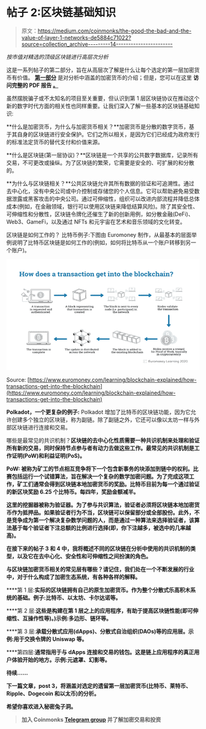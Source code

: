 # 帖子 2:区块链基础知识

> 原文：<https://medium.com/coinmonks/the-good-the-bad-and-the-value-of-layer-1-networks-de5884c71022?source=collection_archive---------14----------------------->

*按市值对精选的顶级区块链进行高层次分析*

这是一系列帖子的第二部分，旨在从高层次了解是什么让每个选定的第一层加密货币有价值。 [**第一部分**](/@danielmtz_25212/the-good-the-bad-and-the-value-of-layer-1-networks-f03167d2e02e) 是对分析中涵盖的加密货币的介绍；但是，您可以在这里 **访问完整的 PDF 报告 [**。**](https://bit.ly/3GQNUU6)**

虽然摆脱骗子或不太知名的项目至关重要，但认识到第 1 层区块链协议在推动这个新的数字时代方面的相关性也同样重要。让我们深入了解一些基本的区块链基础知识:

**什么是加密货币，为什么与加密货币相关？**加密货币是分散的数字货币，基于其自身的区块链进行安全保护。它们之所以相关，是因为它们已经成为政府发行的标准法定货币的替代支付和价值来源。

**什么是区块链(第一层协议)？**区块链是一个共享的公共数字数据库，记录所有交易，不可更改或操纵。为了区块链的繁荣，它需要是安全的、可扩展的和分散的。

**为什么与区块链相关？**公共区块链允许其所有数据的验证和可追溯性。通过去中心化，没有中央公司或中介控制或存储您的个人信息。它可以帮助避免易受数据泄露或黑客攻击的中央公司。通过可伸缩性，组织可以改进内部流程并降低总体成本(例如，在金融领域，银行可以使用区块链来降低结算风险)。除了其安全性、可伸缩性和分散性，区块链令牌化还催生了新的创新用例，如分散金融(DeFi)、Web3、GameFi，以及通过 NFTs 和元宇宙在艺术和音乐领域的文化转变。

区块链是如何工作的？
比特币例子:下图由 Euromoney 制作，从最基本的层面举例说明了比特币区块链是如何工作的(例如，如何将比特币从一个账户转移到另一个账户)。

![](img/69c3eaa366007a40bc556d84b2734b66.png)

Source: [https://www.euromoney.com/learning/blockchain-explained/how-transactions-get-into-the-blockchain](https://www.euromoney.com/learning/blockchain-explained/how-transactions-get-into-the-blockchain)

**Polkadot，一个更复杂的例子:** Polkadot 增加了比特币的区块链功能，因为它允许创建多个独立的区块链，称为副链。除了副链之外，它还可以像以太坊一样与外部区块链进行连接和交易。

哪些是最常见的共识机制？**区块链的去中心化性质需要一种共识机制来处理和验证所有新的交易，同时保持节点参与者有动力去做这些工作。最常见的共识机制是工作证明(PoW)和利益证明(PoS)。**

****PoW:** 被称为矿工的节点相互竞争将下一个包含新事务的块添加到链中的权利。比赛包括运行一个试错算法，旨在解决一个复杂的数学加密问题。为了完成这项工作，矿工们通常会得到区块链本地加密货币的奖励。比特币目前为每一个通过验证的新区块奖励 6.25 个比特币。每四年，奖励金额减半。**

**这里的挖掘器被称为验证器。为了参与共识算法，验证者必须将区块链本地加密货币作为抵押品。如果验证者行为不当，区块链可以保留部分或全部股份。此外，不是竞争成为第一个解决复杂数学问题的人，而是通过一种算法来选择验证者，该算法基于每个验证者下注总额的比例进行选择(即，你下注越多，被选中的几率越高)。**

**在接下来的帖子 3 和 4 中，我将概述不同的区块链在分析中使用的共识机制的类型，以及它在去中心化、安全性和可伸缩性之间扮演的角色。**

****与区块链加密货币相关的常见层有哪些？请记住，我们处在一个不断发展的行业中，对于什么构成了加密生态系统，有各种各样的解释。****

****第 1 层:**实际的区块链拥有自己的原生加密货币。作为整个分散式乐高积木系统的基础。例子:比特币、以太坊、卡尔达诺等。**

****第 2 层:**这些是构建在第 1 层之上的应用程序，有助于提高区块链性能(即可伸缩性、互操作性等)。)示例:多边形、链环等。**

****第 3 层:**承载分散式应用(dApps)、分散式自治组织(DAOs)等的应用层。示例:用于交换令牌的 Uniswap 等。**

****第四层:**通常指用于与 dApps 连接和交易的钱包。这是链上应用程序的真正用户体验开始的地方。示例:元遮罩、幻影等。**

****待续……****

**下一篇文章，post 3，将涵盖对选定的遗留第一层加密货币(比特币、莱特币、Ripple、Dogecoin 和以太币)的分析。**

**希望你喜欢进入秘密兔子洞。**

> **加入 Coinmonks [Telegram group](https://t.me/joinchat/Trz8jaxd6xEsBI4p) 并了解加密交易和投资**